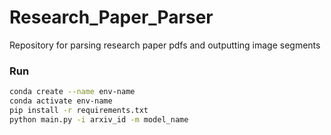 # Research_Paper_Parser
Repository for parsing research paper pdfs and outputting image segments

### Run
``` bash
conda create --name env-name
conda activate env-name
pip install -r requirements.txt
python main.py -i arxiv_id -m model_name
```

